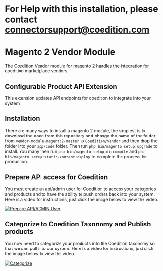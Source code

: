 # For Help with this installation, please contact connectorsupport@coedition.com
# Magento 2 Vendor Module

The Coedition Vendor module for magento 2 handles the integration for coedition marketplace vendors.

## Configurable Product API Extension

This extension updates API endpoints for coedition to integrate into your system.

## Installation

There are many ways to install a magento 2 module, the simplest is to download the code from this repository and change the name of the folder from `vendor-module-magento2-master` to `Coedition/Vendor` and then drop the folder into your `app/code` folder. Then run `php bin/magento setup:upgrade` to install. You many then run `php bin/magento setup:di:compile` and `php bin/magento setup:static-content:deploy` to complete the process for production.

## Prepare API access for Coedition

You must create an api/admin user for Coedition to access your categories and products and to have the ability to push orders back into your system. Here is a video for instructions, just click the image below to view the video.

[![Prepare API/ADMIN User](https://content.screencast.com/users/ragboy/folders/Snagit/media/c6e04ebf-32bf-4c17-9d37-bb11bf67a94c/FirstFrame.jpg)](https://www.screencast.com/t/cLhyVaeuv)

## Categorize to Coedition Taxonomy and Publish products

You now need to categorize your products into the Coedition taxonomy so that we can pull into our system. Here is a video for instructions, just click the image below to view the video.

[![Categorize](https://content.screencast.com/users/ragboy/folders/Snagit/media/e9a6d7b5-4699-44da-878a-09cc848c586e/FirstFrame.jpg)](https://www.screencast.com/t/tWUDq7lQ)
